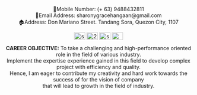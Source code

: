 <p align="center">
📲Mobile Number: (+ 63) 9488432811 <br>
📧Email Address: sharonygracehangaan@gmail.com <br>
🏠Address: Don Mariano Street. Tandang Sora, Quezon City, 1107 <br>
<p align="center">
<a href="https://linkedin.com/in/sghangaan" target="blank"><img align="center" src="https://raw.githubusercontent.com/rahuldkjain/github-profile-readme-generator/master/src/images/icons/Social/linked-in-alt.svg" alt="sghangaan" height="20" width="30" /></a>
<a href="https://stackoverflow.com/users/22369096" target="blank"><img align="center" src="https://raw.githubusercontent.com/rahuldkjain/github-profile-readme-generator/master/src/images/icons/Social/stack-overflow.svg" alt="22369096" height="20" width="30" /></a>
<a href="https://instagram.com/sg_hangaan" target="blank"><img align="center" src="https://raw.githubusercontent.com/rahuldkjain/github-profile-readme-generator/master/src/images/icons/Social/instagram.svg" alt="sg_hangaan" height="20" width="30" /></a>
<a href="https://discord.gg/CHAWON#9096" target="blank"><img align="center" src="https://raw.githubusercontent.com/rahuldkjain/github-profile-readme-generator/master/src/images/icons/Social/discord.svg" alt="CHAWON#9096" height="20" width="30" /></a>
</p>

<p align="center">
<b>CAREER OBJECTIVE:</b>
To take a challenging and high-performance oriented role in the field of various industry. <br>
Implement the expertise experience gained in this field to develop complex project with efficiency and quality. <br>
Hence, I am eager to contribute my creativity and hard work towards the success of for the vision of company <br>
that will lead to growth in the field of industry. <br></p>

